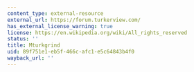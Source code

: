 ```yaml
---
content_type: external-resource
external_url: https://forum.turkerview.com/
has_external_license_warning: true
license: https://en.wikipedia.org/wiki/All_rights_reserved
status: ''
title: Mturkgrind
uid: 89f751e1-eb5f-466c-afc1-e5c64843b4f0
wayback_url: ''
---
```

